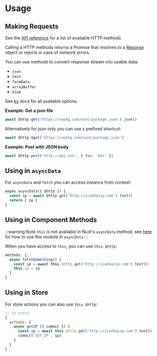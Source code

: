 # Usage

## Making Requests

See the [API reference](/api/#http-methods) for a list of available HTTP methods

Calling a HTTP methods returns a Promise that resolves to a [Reponse](https://developer.mozilla.org/en-US/docs/Web/API/Response) object or rejects in case of network errors.

You can use methods to convert response stream into usable data:

- `json`
- `text`
- `formData`
- `arrayBuffer`
- `blob`

See [ky](https://github.com/sindresorhus/ky#options) docs for all available options.

**Example: Get a json file**

```js
await $http.get('https://unpkg.com/nuxt/package.json').json()
```

Alternatively for json only you can use `$` prefixed shortcut:

```js
await $http.$get('https://unpkg.com/nuxt/package.json')
```

**Example: Post with JSON body**

```js
await $http.post('http://api.con', { foo: 'bar' })
```

## Using in `asyncData`

For `asyncData` and `fetch` you can access instance from context:

```js
async asyncData({ $http }) {
  const ip = await $http.get('http://icanhazip.com').text()
  return { ip }
}
```

## Using in Component Methods

:::warning Note
`this` is not available in Nuxt's `asyncData` method, see [here](usage.html#using-in-asyncdata) for how to use this module in `asyncData`
:::

When you have access to `this`, you can use `this.$http`:

```js
methods: {
  async fetchSomething() {
    const ip = await this.$http.get('http://icanhazip.com').text()
    this.ip = ip
  }
}
```

## Using in Store

For store actions you can also use `this.$http`:

```js
// In store
{
  actions: {
    async getIP ({ commit }) {
      const ip = await this.$http.get('http://icanhazip.com').text()
      commit('SET_IP', ip)
    }
  }
}
```
